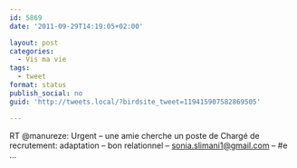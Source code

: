 ```yaml
---
id: 5869
date: '2011-09-29T14:19:05+02:00'

layout: post
categories:
  - Vis ma vie
tags:
  - tweet
format: status
publish_social: no
guid: 'http://tweets.local/?birdsite_tweet=119415907582869505'

---
```


RT @manureze: Urgent – une amie cherche un poste de Chargé de recrutement: adaptation – bon relationnel – sonia.slimani1@gmail.com – #e …